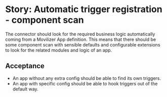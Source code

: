 Story: Automatic trigger registration - component scan
======================================================
The connector should look for the required business logic automatically coming from a Movilizer App definition. This
means that there should be some component scan with sensible defaults and configurable extensions to look for the
related modules and logic of an app.

Acceptance
----------
- An app without any extra config should be able to find its own triggers.
- An app with specific config should be able to hook triggers out of the default way.
